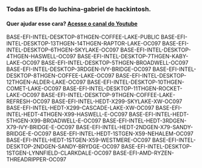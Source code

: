 ### Todas as EFIs do luchina-gabriel de hackintosh.

#### Quer ajudar esse cara? [Acesse o canal do Youtube](https://www.youtube.com/channel/UCZl_huXnf8T4e0dHv5zdFlw/)

BASE-EFI-INTEL-DESKTOP-8THGEN-COFFEE-LAKE-PUBLIC
BASE-EFI-INTEL-DESKTOP-13THGEN-14THGEN-RAPTOR-LAKE-OC097
BASE-EFI-INTEL-DESKTOP-6THGEN-SKYLAKE-OC097
BASE-EFI-INTEL-DESKTOP-4THGEN-HASWELL-OC097
BASE-EFI-INTEL-DESKTOP-7THGEN-KABY-LAKE-OC097
BASE-EFI-INTEL-DESKTOP-5THGEN-BROADWELL-OC097
BASE-EFI-INTEL-DESKTOP-3RDGEN-IVY-BRIDGE-OC097
BASE-EFI-INTEL-DESKTOP-8THGEN-COFFEE-LAKE-OC097
BASE-EFI-INTEL-DESKTOP-12THGEN-ALDER-LAKE-OC097
BASE-EFI-INTEL-DESKTOP-10THGEN-COMET-LAKE-OC097
BASE-EFI-INTEL-DESKTOP-11THGEN-ROCKET-LAKE-OC097
BASE-EFI-INTEL-DESKTOP-9THGEN-COFFEE-LAKE-REFRESH-OC097
BASE-EFI-INTEL-HEDT-X299-SKYLAKE-XW-OC097
BASE-EFI-INTEL-HEDT-X299-CASCADE-LAKE-XW-OC097
BASE-EFI-INTEL-HEDT-4THGEN-X99-HASWELL-E-OC097
BASE-EFI-INTEL-HEDT-5THGEN-X99-BROADWELL-E-OC097
BASE-EFI-INTEL-HEDT-3RDGEN-X79-IVY-BRIDGE-E-OC097
BASE-EFI-INTEL-HEDT-2NDGEN-X79-SANDY-BRIDGE-E-OC097
BASE-EFI-INTEL-HEDT-1STGEN-X59-NEHALEM-OC097
BASE-EFI-INTEL-HEDT-1STGEN-X59-WESTMERE-OC097
BASE-EFI-INTEL-DESKTOP-2NDGEN-SANDY-BRYDGE-OC097
BASE-EFI-INTEL-DESKTOP-1STGEN-LYNNFIELD-CLARKDALE-OC097
BASE-EFI-AMD-RYZEN-THREADRIPPER-OC097
